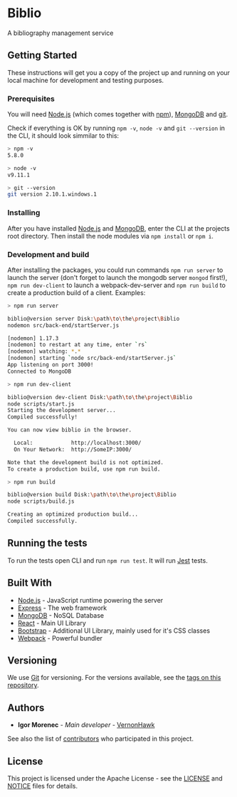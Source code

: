 # Biblio

A bibliography management service

## Getting Started

These instructions will get you a copy of the project up and running on your local machine for development and testing purposes.

### Prerequisites

You will need [Node.js](https://nodejs.org) (which comes together with [npm](https://www.npmjs.com/)), [MongoDB](https://www.mongodb.com/) and [git](https://git-scm.com/downloads).

Check if everything is OK by running `npm -v`, `node -v` and `git --version` in the CLI, it should look simmilar to this:

```bash
> npm -v
5.8.0
```

```bash
> node -v
v9.11.1
```

```bash
> git --version
git version 2.10.1.windows.1
```

### Installing

After you have installed [Node.js](https://nodejs.org) and [MongoDB](https://www.mongodb.com/), enter the CLI at the projects root directory. Then install the node modules via `npm install` or `npm i`.

### Development and build

After installing the packages, you could run commands `npm run server` to launch the server (don't forget to launch the mongodb server `mongod` first!), `npm run dev-client` to launch a webpack-dev-server and `npm run build` to create a production build of a client. Examples:

```bash
> npm run server

biblio@version server Disk:\path\to\the\project\Biblio
nodemon src/back-end/startServer.js

[nodemon] 1.17.3
[nodemon] to restart at any time, enter `rs`
[nodemon] watching: *.*
[nodemon] starting `node src/back-end/startServer.js`
App listening on port 3000!
Connected to MongoDB
```

```bash
> npm run dev-client

biblio@version dev-client Disk:\path\to\the\project\Biblio
node scripts/start.js
Starting the development server...
Compiled successfully!

You can now view biblio in the browser.

  Local:            http://localhost:3000/
  On Your Network:  http://SomeIP:3000/

Note that the development build is not optimized.
To create a production build, use npm run build.
```

```bash
> npm run build

biblio@version build Disk:\path\to\the\project\Biblio
node scripts/build.js

Creating an optimized production build...
Compiled successfully.
```

## Running the tests

To run the tests open CLI and run `npm run test`. It will run [Jest](https://facebook.github.io/jest/) tests.

## Built With

* [Node.js](https://nodejs.org) - JavaScript runtime powering the server
* [Express](http://expressjs.com/) - The web framework
* [MongoDB](https://www.mongodb.com/) - NoSQL Database
* [React](https://reactjs.org/) - Main UI Library
* [Bootstrap](https://getbootstrap.com/) - Additional UI Library, mainly used for it's CSS classes
* [Webpack](https://webpack.js.org/) - Powerful bundler

## Versioning

We use [Git](https://git-scm.com) for versioning. For the versions available, see the [tags on this repository](https://github.com/VernonHawk/Biblio/tags).

## Authors

* **Igor Morenec** - *Main developer* - [VernonHawk](https://github.com/VernonHawk)

See also the list of [contributors](https://github.com/VernonHawk/Biblio/contributors) who participated in this project.

## License

This project is licensed under the Apache License - see the [LICENSE](LICENSE) and [NOTICE](NOTICE) files for details.
